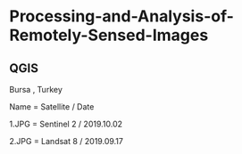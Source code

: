 # Processing-and-Analysis-of-Remotely-Sensed-Images

## QGIS 
 Bursa , Turkey 
 
 Name = Satellite / Date
 
 1.JPG = Sentinel 2 / 2019.10.02

 2.JPG = Landsat 8 / 2019.09.17
